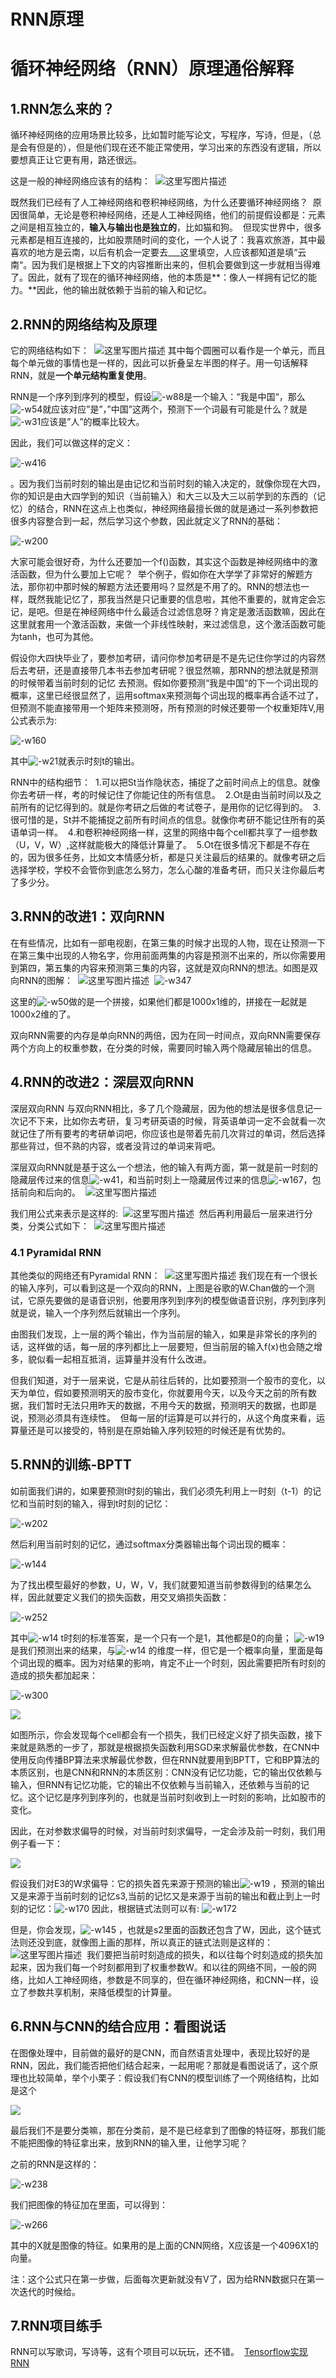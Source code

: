 # RNN原理

# 循环神经网络（RNN）原理通俗解释

## 1.RNN怎么来的？

循环神经网络的应用场景比较多，比如暂时能写论文，写程序，写诗，但是，（总是会有但是的），但是他们现在还不能正常使用，学习出来的东西没有逻辑，所以要想真正让它更有用，路还很远。

这是一般的神经网络应该有的结构： 
![这里写图片描述](../../img/dl/RNN原理/20171119130251741.jpg)

既然我们已经有了人工神经网络和卷积神经网络，为什么还要循环神经网络？ 
原因很简单，无论是卷积神经网络，还是人工神经网络，他们的前提假设都是：元素之间是相互独立的，**输入与输出也是独立的**，比如猫和狗。 
但现实世界中，很多元素都是相互连接的，比如股票随时间的变化，一个人说了：我喜欢旅游，其中最喜欢的地方是云南，以后有机会一定要去___这里填空，人应该都知道是填“云南“。因为我们是根据上下文的内容推断出来的，但机会要做到这一步就相当得难了。因此，就有了现在的循环神经网络，他的本质是**：像人一样拥有记忆的能力。**因此，他的输出就依赖于当前的输入和记忆。

## 2.RNN的网络结构及原理

它的网络结构如下： 
![这里写图片描述](../../img/dl/RNN原理/20171129184524844.jpg)
其中每个圆圈可以看作是一个单元，而且每个单元做的事情也是一样的，因此可以折叠呈左半图的样子。用一句话解释RNN，就是**一个单元结构重复使用**。

RNN是一个序列到序列的模型，假设![-w88](../../img/dl/RNN原理/15570321772488.jpg)是一个输入：“我是中国“，那么![-w54](../../img/dl/RNN原理/15570322195709.jpg)就应该对应”是”，”中国”这两个，预测下一个词最有可能是什么？就是![-w31](../../img/dl/RNN原理/15570322451341.jpg)应该是”人”的概率比较大。

因此，我们可以做这样的定义：

![-w416](../../img/dl/RNN原理/15570322822857.jpg)

。因为我们当前时刻的输出是由记忆和当前时刻的输入决定的，就像你现在大四，你的知识是由大四学到的知识（当前输入）和大三以及大三以前学到的东西的（记忆）的结合，RNN在这点上也类似，神经网络最擅长做的就是通过一系列参数把很多内容整合到一起，然后学习这个参数，因此就定义了RNN的基础：

![-w200](../../img/dl/RNN原理/15570322981095.jpg)

大家可能会很好奇，为什么还要加一个f()函数，其实这个函数是神经网络中的激活函数，但为什么要加上它呢？ 
举个例子，假如你在大学学了非常好的解题方法，那你初中那时候的解题方法还要用吗？显然是不用了的。RNN的想法也一样，既然我能记忆了，那我当然是只记重要的信息啦，其他不重要的，就肯定会忘记，是吧。但是在神经网络中什么最适合过滤信息呀？肯定是激活函数嘛，因此在这里就套用一个激活函数，来做一个非线性映射，来过滤信息，这个激活函数可能为tanh，也可为其他。

假设你大四快毕业了，要参加考研，请问你参加考研是不是先记住你学过的内容然后去考研，还是直接带几本书去参加考研呢？很显然嘛，那RNN的想法就是预测的时候带着当前时刻的记忆
去预测。假如你要预测“我是中国“的下一个词出现的概率，这里已经很显然了，运用softmax来预测每个词出现的概率再合适不过了，但预测不能直接带用一个矩阵来预测呀，所有预测的时候还要带一个权重矩阵V,用公式表示为:

![-w160](../../img/dl/RNN原理/15570323546017.jpg)


其中![-w21](../../img/dl/RNN原理/15570323768890.jpg)就表示时刻t的输出。

RNN中的结构细节： 
1.可以把St当作隐状态，捕捉了之前时间点上的信息。就像你去考研一样，考的时候记住了你能记住的所有信息。 
2.Ot是由当前时间以及之前所有的记忆得到的。就是你考研之后做的考试卷子，是用你的记忆得到的。 
3.很可惜的是，St并不能捕捉之前所有时间点的信息。就像你考研不能记住所有的英语单词一样。 
4.和卷积神经网络一样，这里的网络中每个cell都共享了一组参数（U，V，W）,这样就能极大的降低计算量了。 
5.Ot在很多情况下都是不存在的，因为很多任务，比如文本情感分析，都是只关注最后的结果的。就像考研之后选择学校，学校不会管你到底怎么努力，怎么心酸的准备考研，而只关注你最后考了多少分。

## 3.RNN的改进1：双向RNN

在有些情况，比如有一部电视剧，在第三集的时候才出现的人物，现在让预测一下在第三集中出现的人物名字，你用前面两集的内容是预测不出来的，所以你需要用到第四，第五集的内容来预测第三集的内容，这就是双向RNN的想法。如图是双向RNN的图解： 
![这里写图片描述](../../img/dl/RNN原理/bi-directional-rnn.png) 
![-w347](../../img/dl/RNN原理/15570324711246.jpg)

这里的![-w50](../../img/dl/RNN原理/15570324937386.jpg)做的是一个拼接，如果他们都是1000x1维的，拼接在一起就是1000x2维的了。

双向RNN需要的内存是单向RNN的两倍，因为在同一时间点，双向RNN需要保存两个方向上的权重参数，在分类的时候，需要同时输入两个隐藏层输出的信息。

## 4.RNN的改进2：深层双向RNN

深层双向RNN 与双向RNN相比，多了几个隐藏层，因为他的想法是很多信息记一次记不下来，比如你去考研，复习考研英语的时候，背英语单词一定不会就看一次就记住了所有要考的考研单词吧，你应该也是带着先前几次背过的单词，然后选择那些背过，但不熟的内容，或者没背过的单词来背吧。

深层双向RNN就是基于这么一个想法，他的输入有两方面，第一就是前一时刻的隐藏层传过来的信息![-w41](../../img/dl/RNN原理/15570325271812.jpg)，和当前时刻上一隐藏层传过来的信息![-w167](../../img/dl/RNN原理/15570325458791.jpg)，包括前向和后向的。 
![这里写图片描述](../../img/dl/RNN原理/deep-bi-directional-rnn.png)

我们用公式来表示是这样的: 
![这里写图片描述](../../img/dl/RNN原理/deep-bi-directional-rnn-hidden-layer.png) 
然后再利用最后一层来进行分类，分类公式如下： 
![这里写图片描述](../../img/dl/RNN原理/deep-bi-directional-rnn-classification.png)

### 4.1 Pyramidal RNN

其他类似的网络还有Pyramidal RNN： 
![这里写图片描述](../../img/dl/RNN原理/20171221152506461.jpg)
我们现在有一个很长的输入序列，可以看到这是一个双向的RNN，上图是谷歌的W.Chan做的一个测试，它原先要做的是语音识别，他要用序列到序列的模型做语音识别，序列到序列就是说，输入一个序列然后就输出一个序列。

由图我们发现，上一层的两个输出，作为当前层的输入，如果是非常长的序列的话，这样做的话，每一层的序列都比上一层要短，但当前层的输入f(x)也会随之增多，貌似看一起相互抵消，运算量并没有什么改进。

但我们知道，对于一层来说，它是从前往后转的，比如要预测一个股市的变化，以天为单位，假如要预测明天的股市变化，你就要用今天，以及今天之前的所有数据，我们暂时无法只用昨天的数据，不用今天的数据，预测明天的数据，也即是说，预测必须具有连续性。 
但每一层的f运算是可以并行的，从这个角度来看，运算量还是可以接受的，特别是在原始输入序列较短的时候还是有优势的。

## 5.RNN的训练-BPTT

如前面我们讲的，如果要预测t时刻的输出，我们必须先利用上一时刻（t-1）的记忆和当前时刻的输入，得到t时刻的记忆：

![-w202](../../img/dl/RNN原理/15570325921406.jpg)

然后利用当前时刻的记忆，通过softmax分类器输出每个词出现的概率：

![-w144](../../img/dl/RNN原理/15570326059642.jpg)

为了找出模型最好的参数，U，W，V，我们就要知道当前参数得到的结果怎么样，因此就要定义我们的损失函数，用交叉熵损失函数：

![-w252](../../img/dl/RNN原理/15570326336949.jpg)

其中![-w14](../../img/dl/RNN原理/15570326853547.jpg)
 t时刻的标准答案，是一个只有一个是1，其他都是0的向量； ![-w19](../../img/dl/RNN原理/15570326727679.jpg)是我们预测出来的结果，与![-w14](../../img/dl/RNN原理/15570327422935.jpg)
的维度一样，但它是一个概率向量，里面是每个词出现的概率。因为对结果的影响，肯定不止一个时刻，因此需要把所有时刻的造成的损失都加起来：

![-w300](../../img/dl/RNN原理/15570327570018.jpg)

![](../../img/dl/RNN原理/20171130091040277.jpg)

如图所示，你会发现每个cell都会有一个损失，我们已经定义好了损失函数，接下来就是熟悉的一步了，那就是根据损失函数利用SGD来求解最优参数，在CNN中使用反向传播BP算法来求解最优参数，但在RNN就要用到BPTT，它和BP算法的本质区别，也是CNN和RNN的本质区别：CNN没有记忆功能，它的输出仅依赖与输入，但RNN有记忆功能，它的输出不仅依赖与当前输入，还依赖与当前的记忆。这个记忆是序列到序列的，也就是当前时刻收到上一时刻的影响，比如股市的变化。

因此，在对参数求偏导的时候，对当前时刻求偏导，一定会涉及前一时刻，我们用例子看一下：

![](../../img/dl/RNN原理/20171130091956686.jpg)

假设我们对E3的W求偏导：它的损失首先来源于预测的输出![-w19](../../img/dl/RNN原理/15570327881131.jpg)
，预测的输出又是来源于当前时刻的记忆s3,当前的记忆又是来源于当前的输出和截止到上一时刻的记忆：![-w170](../../img/dl/RNN原理/15570328132196.jpg)
因此，根据链式法则可以有:
![-w172](../../img/dl/RNN原理/15570328255432.jpg)

但是，你会发现，![-w145](../../img/dl/RNN原理/15570328436386.jpg)
，也就是s2里面的函数还包含了W，因此，这个链式法则还没到底，就像图上画的那样，所以真正的链式法则是这样的： 
![这里写图片描述](../../img/dl/RNN原理/20171130094236429.jpg) 
我们要把当前时刻造成的损失，和以往每个时刻造成的损失加起来，因为我们每一个时刻都用到了权重参数W。和以往的网络不同，一般的网络，比如人工神经网络，参数是不同享的，但在循环神经网络，和CNN一样，设立了参数共享机制，来降低模型的计算量。

## 6.RNN与CNN的结合应用：看图说话

在图像处理中，目前做的最好的是CNN，而自然语言处理中，表现比较好的是RNN，因此，我们能否把他们结合起来，一起用呢？那就是看图说话了，这个原理也比较简单，举个小栗子：假设我们有CNN的模型训练了一个网络结构，比如是这个

![](../../img/dl/RNN原理/20171129213601819.jpg)

最后我们不是要分类嘛，那在分类前，是不是已经拿到了图像的特征呀，那我们能不能把图像的特征拿出来，放到RNN的输入里，让他学习呢？

之前的RNN是这样的：

![-w238](../../img/dl/RNN原理/15570328705596.jpg)

我们把图像的特征加在里面，可以得到：

![-w266](../../img/dl/RNN原理/15570328817086.jpg)

其中的X就是图像的特征。如果用的是上面的CNN网络，X应该是一个4096X1的向量。

注：这个公式只在第一步做，后面每次更新就没有V了，因为给RNN数据只在第一次迭代的时候给。

## 7.RNN项目练手

RNN可以写歌词，写诗等，这有个项目可以玩玩，还不错。 
[Tensorflow实现RNN](https://github.com/hzy46/Char-RNN-TensorFlow)

